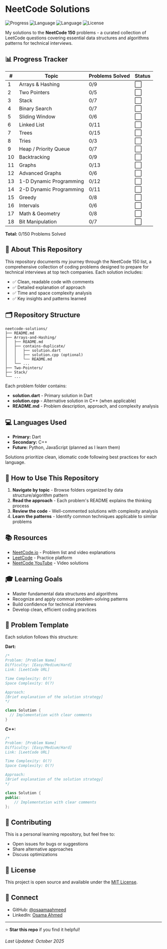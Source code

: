 # NeetCode Solutions

![Progress](https://img.shields.io/badge/Progress-0%2F150-red)
![Language](https://img.shields.io/badge/Language-Dart-0175C2)
![Language](https://img.shields.io/badge/Language-C++-00599C)
![License](https://img.shields.io/badge/License-MIT-green)

My solutions to the **NeetCode 150** problems - a curated collection of LeetCode questions covering essential data structures and algorithms patterns for technical interviews.

## 📊 Progress Tracker

| # | Topic | Problems Solved | Status |
|---|-------|----------------|--------|
| 1 | Arrays & Hashing | 0/9 | ⬜️ |
| 2 | Two Pointers | 0/5 | ⬜️ |
| 3 | Stack | 0/7 | ⬜️ |
| 4 | Binary Search | 0/7 | ⬜️ |
| 5 | Sliding Window | 0/6 | ⬜️ |
| 6 | Linked List | 0/11 | ⬜️ |
| 7 | Trees | 0/15 | ⬜️ |
| 8 | Tries | 0/3 | ⬜️ |
| 9 | Heap / Priority Queue | 0/7 | ⬜️ |
| 10 | Backtracking | 0/9 | ⬜️ |
| 11 | Graphs | 0/13 | ⬜️ |
| 12 | Advanced Graphs | 0/6 | ⬜️ |
| 13 | 1-D Dynamic Programming | 0/12 | ⬜️ |
| 14 | 2-D Dynamic Programming | 0/11 | ⬜️ |
| 15 | Greedy | 0/8 | ⬜️ |
| 16 | Intervals | 0/6 | ⬜️ |
| 17 | Math & Geometry | 0/8 | ⬜️ |
| 18 | Bit Manipulation | 0/7 | ⬜️ |

**Total:** 0/150 Problems Solved

## 🎯 About This Repository

This repository documents my journey through the NeetCode 150 list, a comprehensive collection of coding problems designed to prepare for technical interviews at top tech companies. Each solution includes:

- ✅ Clean, readable code with comments
- ✅ Detailed explanation of approach
- ✅ Time and space complexity analysis
- ✅ Key insights and patterns learned

## 🗂️ Repository Structure

```
neetcode-solutions/
├── README.md
├── Arrays-and-Hashing/
│   ├── README.md
│   ├── contains-duplicate/
│   │   ├── solution.dart
│   │   ├── solution.cpp (optional)
│   │   └── README.md
│   └── ...
├── Two-Pointers/
├── Stack/
└── ...
```

Each problem folder contains:
- **solution.dart** - Primary solution in Dart
- **solution.cpp** - Alternative solution in C++ (when applicable)
- **README.md** - Problem description, approach, and complexity analysis

## 💻 Languages Used

- **Primary:** Dart
- **Secondary:** C++
- **Future:** Python, JavaScript (planned as I learn them)

Solutions prioritize clean, idiomatic code following best practices for each language.

## 🚀 How to Use This Repository

1. **Navigate by topic** - Browse folders organized by data structure/algorithm pattern
2. **Read the approach** - Each problem's README explains the thinking process
3. **Review the code** - Well-commented solutions with complexity analysis
4. **Learn the patterns** - Identify common techniques applicable to similar problems

## 📚 Resources

- [NeetCode.io](https://neetcode.io/) - Problem list and video explanations
- [LeetCode](https://leetcode.com/) - Practice platform
- [NeetCode YouTube](https://www.youtube.com/@NeetCode) - Video solutions

## 🎓 Learning Goals

- Master fundamental data structures and algorithms
- Recognize and apply common problem-solving patterns
- Build confidence for technical interviews
- Develop clean, efficient coding practices

## 📝 Problem Template

Each solution follows this structure:

**Dart:**
```dart
/*
Problem: [Problem Name]
Difficulty: [Easy/Medium/Hard]
Link: [LeetCode URL]

Time Complexity: O(?)
Space Complexity: O(?)

Approach:
[Brief explanation of the solution strategy]
*/

class Solution {
  // Implementation with clear comments
}
```

**C++:**
```cpp
/*
Problem: [Problem Name]
Difficulty: [Easy/Medium/Hard]
Link: [LeetCode URL]

Time Complexity: O(?)
Space Complexity: O(?)

Approach:
[Brief explanation of the solution strategy]
*/

class Solution {
public:
    // Implementation with clear comments
};
```

## 🤝 Contributing

This is a personal learning repository, but feel free to:
- Open issues for bugs or suggestions
- Share alternative approaches
- Discuss optimizations

## 📄 License

This project is open source and available under the [MIT License](LICENSE).

## 🔗 Connect

- GitHub: [@osaamaahmeed](https://github.com/osaamaahmeed)
- LinkedIn: [Osama Ahmed](www.linkedin.com/in/osaamahmeed)

---

⭐ **Star this repo** if you find it helpful!

*Last Updated: October 2025*
